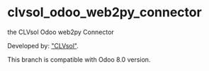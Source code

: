 clvsol_odoo_web2py_connector
============================

the CLVsol Odoo web2py Connector

Developed by: ["CLVsol"](http://clvsol.com). 

This branch is compatible with Odoo 8.0 version.

